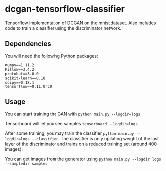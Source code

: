 # dcgan-tensorflow-classifier
Tensorflow implementation of DCGAN on the mnist dataset. Also includes code to train a classifier using the discriminator network.


## Dependencies

You will need the following Python packages:
```
numpy==1.11.2
Pillow==3.4.2
protobuf==3.0.0
scikit-learn==0.18
scipy==0.18.1
tensorflow==0.11.0rc0
```

## Usage

You can start training the GAN with `python main.py --logdir=logs`

Tensorboard will let you see samples `tensorboard --logdir=logs`

After some training, you may train the classifier `python main.py --logdir=logs --classifier`. The classifier is only updating weight of the last layer of the discriminator and trains on a reduced training set (around 400 images).

You can get images from the generator using `python main.py --logdir logs --sampledir samples`
